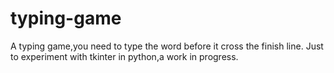 # typing-game

A typing game,you need to type the word before it cross the finish line.
Just to experiment with tkinter in python,a work in progress.
